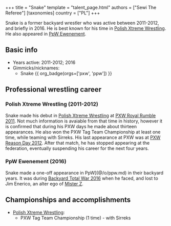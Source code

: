 +++
title = "Snake"
template = "talent_page.html"
authors = ["Sewi The Referee"]
[taxonomies]
country = ["PL"]
+++

Snake is a former backyard wrestler who was active between 2011-2012, and briefly in 2016. He is best known for his time in [Polish Xtreme Wrestling](@/o/pxw.md). He also appeared in [PpW Ewenement](@/o/ppw.md).


## Basic info

* Years active: 2011-2012; 2016
* Gimmicks/nicknames:
  - Snake {{ org_badge(orgs=['pxw', 'ppw']) }}

## Professional wrestling career

### Polish Xtreme Wrestling (2011-2012)

Snake made his debut in [Polish Xtreme Wrestling](@/o/pxw.md) at [PXW Royal Rumble 2011](@/e/pxw/2011-07-09-pxw-royal-rumble-2011.md). Not much information is avaiable from that time in history, however it is confirmed that during his PXW days he made about thirteen appearances. He also won the PXW Tag Team Championship at least one time, while teaming with Sirreks. His last appearance at PXW was at [PXW Reason Day 2012](@/e/pxw/2012-10-07-pxw-reason-day-2012.md). After that match, he has stopped appearing at the federation, eventually suspending his career for the next four years.

### PpW Ewenement (2016)

Snake made a one-off appearance in PpW](@/o/ppw.md) in their backyard years. It was during [Backyard Total War 2016](@/e/ppw/2016-07-18-ppw-backyard-total-war.md) when he faced, and lost to Jim Enerico, an alter ego of [Mister Z](@/w/mister-z.md).

## Championships and accomplishments 

* [Polish Xtreme Wrestling](@/o/pxw.md):
  - PXW Tag Team Championship (1 time) - with Sirreks
